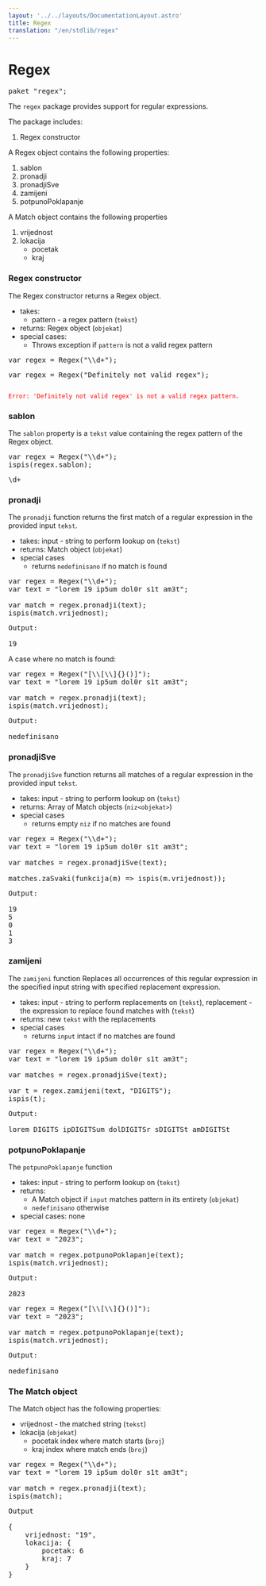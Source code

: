 ```yaml
---
layout: '../../layouts/DocumentationLayout.astro'
title: Regex
translation: "/en/stdlib/regex"
---
```


# Regex

<pre>
<span class="keyword">paket</span> "regex"<span class="keyword">;</span>
</pre>

The `regex` package provides support for regular expressions. 

The package includes:
1. Regex constructor

A Regex object contains the following properties:
1. sablon
2. pronadji
3. pronadjiSve 
4. zamijeni 
5. potpunoPoklapanje

A Match object contains the following properties
1. vrijednost
2. lokacija
   * pocetak
   * kraj

### Regex constructor

The Regex constructor returns a Regex object.

- takes:
  * pattern - a regex pattern (`tekst`)
- returns: Regex object (`objekat`)
- special cases: 
  * Throws exception if `pattern` is not a valid regex pattern

<pre>
<span class="keyword">var</span> regex = Regex(<span class="string">"\\d+"</span>)<span class="keyword">;</span>
</pre>

<pre>
<span class="keyword">var</span> regex = Regex(<span class="string">"Definitely not valid regex"</span>)<span class="keyword">;</span>
</pre>

<code style="color: red;">
Error: 'Definitely not valid regex' is not a valid regex pattern.
</code>

### sablon

The `sablon` property is a `tekst` value containing the regex pattern of the Regex object.

<pre>
<span class="keyword">var</span> regex = Regex(<span class="string">"\\d+"</span>)<span class="keyword">;</span>
ispis(regex.<span class="purple">sablon</span>)<span class="keyword">;</span>
</pre>

<pre>
\d+
</pre>

### pronadji

The `pronadji` function returns the first match of a regular expression in the provided input `tekst`.

- takes: input - string to perform lookup on (`tekst`)
- returns: Match object (`objekat`)
- special cases
  * returns `nedefinisano` if no match is found

<pre>
<span class="keyword">var</span> regex = Regex(<span class="string"><span class="string">"\\d+"</span></span>)<span class="keyword">;</span>
<span class="keyword">var</span> text = <span class="string">"lorem 19 ip5um dol0r s1t am3t"</span><span class="keyword">;</span>

<span class="keyword">var</span> match = regex.<span class="yellow">pronadji</span>(text)<span class="keyword">;</span>
ispis(match.<span class="purple">vrijednost</span>)<span class="keyword">;</span>
</pre>

<pre>
Output:

19
</pre>

A case where no match is found:

<pre>
<span class="keyword">var</span> regex = Regex(<span class="string">"[\\[\\]{}()]"</span>)<span class="keyword">;</span>
<span class="keyword">var</span> text = <span class="string">"lorem 19 ip5um dol0r s1t am3t"</span><span class="keyword">;</span>

<span class="keyword">var</span> match = regex.<span class="yellow">pronadji</span>(text)<span class="keyword">;</span>
ispis(match.<span class="purple">vrijednost</span>)<span class="keyword">;</span>
</pre>
<pre>
Output:

nedefinisano
</pre>

### pronadjiSve

The `pronadjiSve` function returns all matches of a regular expression in the provided input `tekst`.

- takes: input - string to perform lookup on (`tekst`)
- returns: Array of Match objects (`niz<objekat>`)
- special cases
    * returns empty `niz` if no matches are found

<pre>
<span class="keyword">var</span> regex = Regex(<span class="string">"\\d+"</span>)<span class="keyword">;</span>
<span class="keyword">var</span> text = <span class="string">"lorem 19 ip5um dol0r s1t am3t"</span><span class="keyword">;</span>

<span class="keyword">var</span> matches = regex.<span class="yellow">pronadjiSve</span>(text)<span class="keyword">;</span>

matches.<span class="yellow">zaSvaki</span>(<span class="keyword">funkcija</span>(m) => ispis(m.<span class="purple">vrijednost</span>))<span class="keyword">;</span>
</pre>

<pre>
Output:

19
5
0
1
3
</pre>

### zamijeni

The `zamijeni` function Replaces all occurrences of this regular expression in the specified input string with specified
replacement expression.

- takes: input - string to perform replacements on (`tekst`), replacement -  the expression to replace found matches with (`tekst`)
- returns: new `tekst` with the replacements
- special cases
    * returns `input` intact if no matches are found

<pre>
<span class="keyword">var</span> regex = Regex(<span class="string">"\\d+"</span>)<span class="keyword">;</span>
<span class="keyword">var</span> text = <span class="string">"lorem 19 ip5um dol0r s1t am3t"</span><span class="keyword">;</span>

<span class="keyword">var</span> matches = regex.<span class="yellow">pronadjiSve</span>(text)<span class="keyword">;</span>

<span class="keyword">var</span> t = regex.<span class="yellow">zamijeni</span>(text<span class="keyword">,</span> <span class="string">"DIGITS"</span>)<span class="keyword">;</span>
ispis(t)<span class="keyword">;</span>
</pre>

<pre>
Output:

lorem DIGITS ipDIGITSum dolDIGITSr sDIGITSt amDIGITSt
</pre>

### potpunoPoklapanje

The `potpunoPoklapanje` function 

- takes: input - string to perform lookup on (`tekst`)
- returns: 
  * A Match object if `input` matches pattern in its entirety (`objekat`)
  * `nedefinisano` otherwise
- special cases: none

<pre>
<span class="keyword">var</span> regex = Regex(<span class="string">"\\d+"</span>)<span class="keyword">;</span>
<span class="keyword">var</span> text = <span class="string">"2023"</span><span class="keyword">;</span>

<span class="keyword">var</span> match = regex.<span class="yellow">potpunoPoklapanje</span>(text)<span class="keyword">;</span>
ispis(match.<span class="purple">vrijednost</span>)<span class="keyword">;</span>
</pre>

<pre>
Output:

2023
</pre>

<pre>
<span class="keyword">var</span> regex = Regex("[\\[\\]{}()]")<span class="keyword">;</span>
<span class="keyword">var</span> text = "2023"<span class="keyword">;</span>

<span class="keyword">var</span> match = regex.<span class="yellow">potpunoPoklapanje</span>(text)<span class="keyword">;</span>
ispis(match.<span class="purple">vrijednost</span>)<span class="keyword">;</span>
</pre>

<pre>
Output:

nedefinisano
</pre>

### The Match object

The Match object has the following properties:
* vrijednost - the matched string (`tekst`) 
* lokacija (`objekat`)
  * pocetak index where match starts (`broj`)
  * kraj index where match ends (`broj`)

<pre>
<span class="keyword">var</span> regex = Regex("\\d+")<span class="keyword">;</span>
<span class="keyword">var</span> text = "lorem 19 ip5um dol0r s1t am3t"<span class="keyword">;</span>

<span class="keyword">var</span> match = regex.<span class="yellow">pronadji</span>(text)<span class="keyword">;</span>
ispis(match)<span class="keyword">;</span>
</pre>

<pre>
Output

{
    vrijednost: "19"<span class="keyword">,</span>
    lokacija: {
        pocetak: 6 
        kraj: 7
    }       
}
</pre>